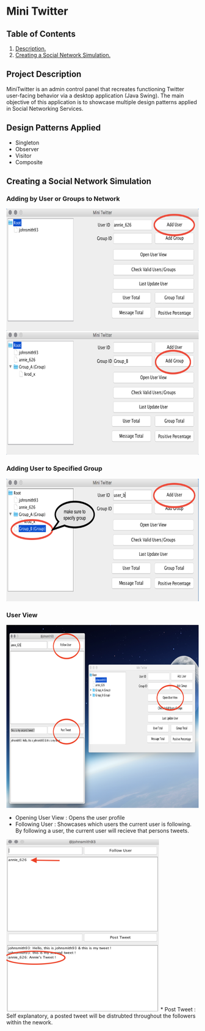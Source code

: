 # Mini Twitter

## Table of Contents
1. [ Description. ](#desc)
2. [ Creating a Social Network Simulation. ](#simulation)

<a name="desc"></a>
## Project Description
MiniTwitter is an admin control panel that recreates functioning Twitter user-facing behavior via a desktop application (Java Swing). The main objective of this application is to showcase multiple design patterns applied in Social Networking Services.

## Design Patterns Applied
* Singleton
* Observer
* Visitor
* Composite

<a name="simulation"></a>
## Creating a Social Network Simulation

### Adding by User or Groups to Network
<img src="README_IMAGES/Adding_User.png" width="700px" height="320px">
<img src="README_IMAGES/Adding_Group.png" width="700px" height="320px">

### Adding User to Specified Group
<img src="README_IMAGES/Add_User_2_Group.png" width="700px" height="320px">

### User View
<img src="README_IMAGES/Open_User_View.png" width="898px" height="478px">

 * Opening User View : Opens the user profile
 * Following User : Showcases which users the current user is following. By following a 
   user, the current user will recieve that persons tweets.

<img src="README_IMAGES/User_Following.png" width="400px" height="450px">
 * Post Tweet : Self explanatory, a posted tweet will be distrubted throughout the 
   followers within the nework.